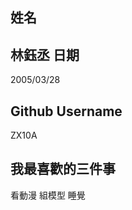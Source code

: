 姓名
----
林鈺丞
日期
----
2005/03/28

Github Username
---------------
ZX10A

我最喜歡的三件事
---------------
看動漫 組模型 睡覺